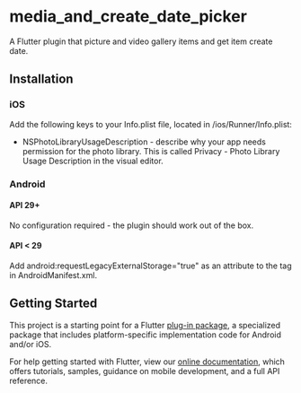 # media_and_create_date_picker

A Flutter plugin that picture and video gallery items and get item create date.

## Installation

### iOS

Add the following keys to your Info.plist file, located in <project root>/ios/Runner/Info.plist:

* NSPhotoLibraryUsageDescription - describe why your app needs permission for the photo library. This is called Privacy - Photo Library Usage Description in the visual editor.

### Android

#### API 29+
No configuration required - the plugin should work out of the box.

#### API < 29
Add android:requestLegacyExternalStorage="true" as an attribute to the <application> tag in AndroidManifest.xml.

## Getting Started

This project is a starting point for a Flutter
[plug-in package](https://flutter.dev/developing-packages/),
a specialized package that includes platform-specific implementation code for
Android and/or iOS.

For help getting started with Flutter, view our 
[online documentation](https://flutter.dev/docs), which offers tutorials, 
samples, guidance on mobile development, and a full API reference.
